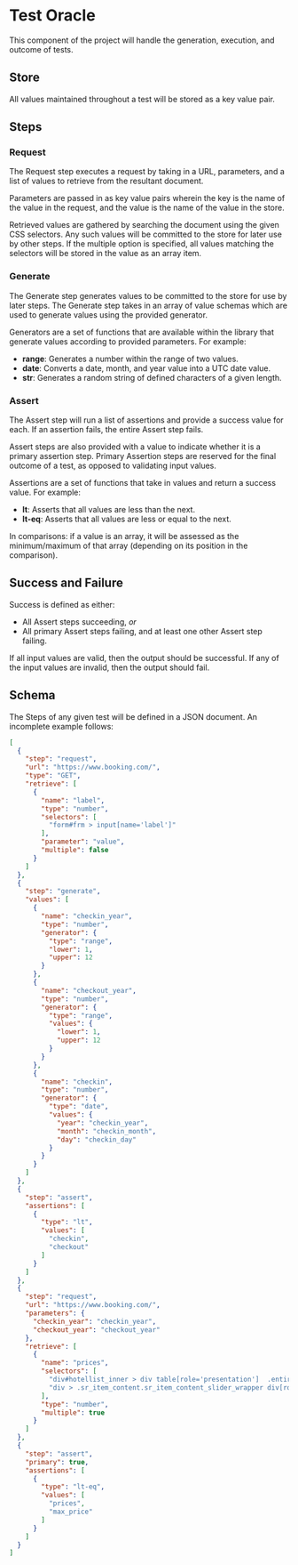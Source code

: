 # Test Oracle

This component of the project will handle the generation, execution, and outcome of tests.


## Store

All values maintained throughout a test will be stored as a key value pair.


## Steps

### Request

The Request step executes a request by taking in a URL, parameters, and a list of values to retrieve from the resultant
document.

Parameters are passed in as key value pairs wherein the key is the name of the value in the request, and the value is the
name of the value in the store.

Retrieved values are gathered by searching the document using the given CSS selectors. Any such values will be committed
to the store for later use by other steps. If the multiple option is specified, all values matching the selectors will
be stored in the value as an array item.

### Generate

The Generate step generates values to be committed to the store for use by later steps. The Generate step takes in an
array of value schemas which are used to generate values using the provided generator.

Generators are a set of functions that are available within the library that generate values according to provided
parameters. For example:
- **range**: Generates a number within the range of two values.
- **date**: Converts a date, month, and year value into a UTC date value.
- **str**: Generates a random string of defined characters of a given length.

### Assert

The Assert step will run a list of assertions and provide a success value for each. If an assertion fails, the entire
Assert step fails.

Assert steps are also provided with a value to indicate whether it is a primary assertion step. Primary Assertion steps 
are reserved for the final outcome of a test, as opposed to validating input values.

Assertions are a set of functions that take in values and return a success value. For example:
- **lt**: Asserts that all values are less than the next.
- **lt-eq**: Asserts that all values are less or equal to the next.

In comparisons: if a value is an array, it will be assessed as the minimum/maximum of that array (depending on
its position in the comparison).
  

## Success and Failure

Success is defined as either:
- All Assert steps succeeding, _or_
- All primary Assert steps failing, and at least one other Assert step failing.

If all input values are valid, then the output should be successful. If any of the input values are invalid, then the
output should fail.


## Schema

The Steps of any given test will be defined in a JSON document. An incomplete example follows:

```json
[
  {
    "step": "request",
    "url": "https://www.booking.com/",
    "type": "GET",
    "retrieve": [
      {
        "name": "label",
        "type": "number",
        "selectors": [
          "form#frm > input[name='label']"
        ],
        "parameter": "value",
        "multiple": false
      }
    ]
  },
  {
    "step": "generate",
    "values": [
      {
        "name": "checkin_year",
        "type": "number",
        "generator": {
          "type": "range",
          "lower": 1,
          "upper": 12
        }
      },
      {
        "name": "checkout_year",
        "type": "number",
        "generator": {
          "type": "range",
          "values": {
            "lower": 1,
            "upper": 12
          }
        }
      },
      {
        "name": "checkin",
        "type": "number",
        "generator": {
          "type": "date",
          "values": {
            "year": "checkin_year",
            "month": "checkin_month",
            "day": "checkin_day"
          }
        }
      }
    ]
  },
  {
    "step": "assert",
    "assertions": [
      {
        "type": "lt",
        "values": [
          "checkin",
          "checkout"
        ]
      }
    ]
  },
  {
    "step": "request",
    "url": "https://www.booking.com/",
    "parameters": {
      "checkin_year": "checkin_year",
      "checkout_year": "checkout_year"
    },
    "retrieve": [
      {
        "name": "prices",
        "selectors": [
          "div#hotellist_inner > div table[role='presentation']  .entire_row_clickable.roomrow > .roomPrice.sr_discount .tpi_price_label.tpi_price_label__orange",
          "div > .sr_item_content.sr_item_content_slider_wrapper div[role='presentation']  .entire_row_clickable.roomrow.roomrow_flex > .roomPrice.roomPrice_flex.sr_discount .bui-price-display__value.prco-inline-block-maker-helper"
        ],
        "type": "number",
        "multiple": true
      }
    ]
  },
  {
    "step": "assert",
    "primary": true,
    "assertions": [
      {
        "type": "lt-eq",
        "values": [
          "prices",
          "max_price"
        ]
      }
    ]
  }
]
```